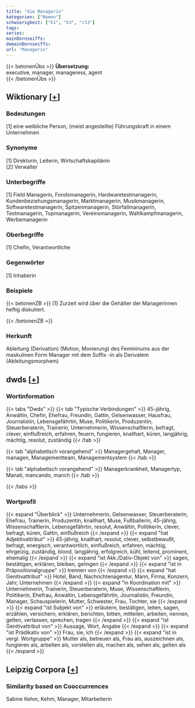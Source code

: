 ```yaml
---
title: "die Managerin"
kategorien: ["Nomen"]
schwierigkeit: ["k1", "h3", "r13"]
tags:
series:
mainDornseiffs:
domainDornseiffs:
url: "Managerin"
---
```


{{< betonenÜbs >}}
**Übersetzung:**  
executive, manager, manageress, agent  
{{< /betonenÜbs >}}

## Wiktionary [[+](https://de.wiktionary.org/wiki/Managerin)]

### Bedeutungen
[1] eine weibliche Person, (meist angestellte) Führungskraft in einem Unternehmen  

### Synonyme
[1] Direktorin, Leiterin, Wirtschaftskapitänin  
[2] Verwalter  

### Unterbegriffe
[1] Field Managerin, Fondsmanagerin, Hardwaretestmanagerin, Kundenbeziehungsmanagerin, Marktmanagerin, Musikmanagerin, Softwaretestmanagerin, Spitzenmanagerin, Störfallmanagerin, Testmanagerin, Topmanagerin, Vereinsmanagerin, Wahlkampfmanagerin, Werbemanagerin  

### Oberbegriffe
[1] Chefin, Verantwortliche  

### Gegenwörter
[1] Inhaberin  

### Beispiele
{{< betonenZB >}}
[1] Zurzeit wird über die Gehälter der Managerinnen heftig diskutiert.  

{{< /betonenZB >}}
### Herkunft
Ableitung (Derivation) (Motion, Movierung) des Femininums aus der maskulinen Form Manager mit dem Suffix -in als Derivatem (Ableitungsmorphem)  



## dwds [[+](https://www.dwds.de/wb/Managerin)]

### Wortinformation
{{< tabs "Dwds" >}}
{{< tab "Typische Verbindungen" >}}
45-jährig, Anwältin, Chefin, Ehefrau, Freundin, Gattin, Gelsenwasser, Hausfrau, Journalistin, Lebensgefährtin, Muse, Politikerin, Produzentin, Steuerberaterin, Trainerin, Unternehmerin, Wissenschaftlerin, befragt, clever, einflußreich, erfahren, feuern, fungieren, knallhart, küren, langjährig, mächtig, resolut, zuständig
{{< /tab >}}

{{< tab "alphabetisch vorangehend" >}}
Managergehalt, Manager, managen, Managementteam, Managementsystem
{{< /tab >}}

{{< tab "alphabetisch vorangehend" >}}
Managerkrankheit, Managertyp, Manati, mancando, manch
{{< /tab >}}

{{< /tabs >}}

### Wortprofil
{{< expand "Überblick" >}} Unternehmerin, Gelsenwasser, Steuerberaterin, Ehefrau, Trainerin, Produzentin, knallhart, Muse, Fußballerin, 45-jährig, Wissenschaftlerin, Lebensgefährtin, resolut, Anwältin, Politikerin, clever, befragt, küren, Gattin, einflußreich {{< /expand >}}
{{< expand "hat Adjektivattribut" >}} 45-jährig, knallhart, resolut, clever, selbstbewußt, befragt, energisch, verantwortlich, einflußreich, erfahren, mächtig, ehrgeizig, zuständig, blond, langjährig, erfolgreich, kühl, leitend, prominent, ehemalig {{< /expand >}}
{{< expand "ist Akk./Dativ-Objekt von" >}} sagen, bestätigen, erklären, bleiben, gelingen {{< /expand >}}
{{< expand "ist in Präpositionalgruppe" >}} trennen von {{< /expand >}}
{{< expand "hat Genitivattribut" >}} Hotel, Band, Nachrichtenagentur, Mann, Firma, Konzern, Jahr, Unternehmen {{< /expand >}}
{{< expand "in Koordination mit" >}} Unternehmerin, Trainerin, Steuerberaterin, Muse, Wissenschaftlerin, Politikerin, Ehefrau, Anwältin, Lebensgefährtin, Journalistin, Freundin, Manager, Schauspielerin, Mutter, Schwester, Frau, Tochter, sie {{< /expand >}}
{{< expand "ist Subjekt von" >}} erläutern, bestätigen, leiten, sagen, erzählen, versichern, erklären, berichten, bitten, mitteilen, arbeiten, nennen, gelten, verlassen, sprechen, tragen {{< /expand >}}
{{< expand "ist Genitivattribut von" >}} Aussage, Wort, Angabe {{< /expand >}}
{{< expand "ist Prädikativ von" >}} Frau, sie, ich {{< /expand >}}
{{< expand "ist in vergl. Wortgruppe" >}} Mutter als, betreuen als, Frau als, auszeichnen als, fungieren als, arbeiten als, vorstellen als, machen als, sehen als, gelten als {{< /expand >}}

## Leipzig Corpora [[+](https://corpora.uni-leipzig.de/en/res?word=Managerin&corpusId=deu_newscrawl-public_2018)]


### Similarity based on Cooccurrences
Sabine Kehm, Kehm, Manager, Mitarbeiterin

